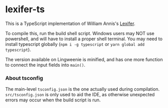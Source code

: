 # lexifer-ts

This is a TypeScript implementation of William Annis's
[Lexifer](https://github.com/wmannis/lexifer).

To compile this, run the build shell script. Windows users may NOT use
powershell, and will have to install a proper shell terminal. You may need to
install typescript globally (`npm i -g typescript` or
`yarn global add typescript`).

The version available on Lingweenie is minified, and has one more function to
connect the input fields into `main()`.

### About tsconfig

The main-level `tsconfig.json` is the one actually used during compilation.
`src/tsconfig.json` is only used to aid the IDE, as otherwise unexpected errors
may occur when the build script is run.
